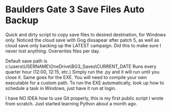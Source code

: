 
# Baulders Gate 3 Save Files Auto Backup

  

Quick and dirty script to copy save files to desired destination, for Windows only. Noticed the cloud save with Gog dissapear after patch 5, as well as cloud save only backing up the LATEST campaign. Did this to make sure I never lost anything. Overwrites files per day.

Default save path is c:\users\USERNAME\OneDrive\BG3_Saves\CURRENT_DATE
Runs every quarter hour (12:00, 12:15, etc.)
Simply run the .py and it will run until you close it.
Same goes for the EXE. You will need to compile your own executable for a custom path.
To run the EXE automatically, look up how to schedule a task in Windows, just have it run at login.

I have NO IDEA how to use Git properly, this is my first public script I wrote from scratch. Just started learning Python about a month ago.